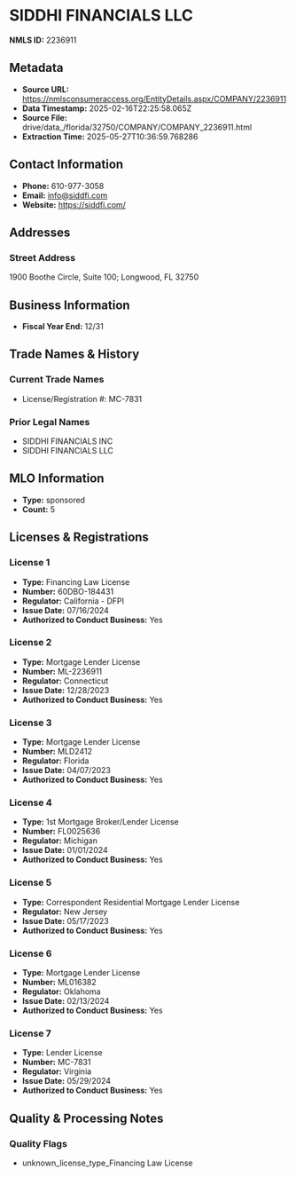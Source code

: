 # SIDDHI FINANCIALS LLC

**NMLS ID:** 2236911

## Metadata
- **Source URL:** https://nmlsconsumeraccess.org/EntityDetails.aspx/COMPANY/2236911
- **Data Timestamp:** 2025-02-16T22:25:58.065Z
- **Source File:** drive/data_/florida/32750/COMPANY/COMPANY_2236911.html
- **Extraction Time:** 2025-05-27T10:36:59.768286

## Contact Information
- **Phone:** 610-977-3058
- **Email:** info@siddfi.com
- **Website:** https://siddfi.com/

## Addresses
### Street Address
1900 Boothe Circle, Suite 100; Longwood, FL 32750

## Business Information
- **Fiscal Year End:** 12/31

## Trade Names & History
### Current Trade Names
- License/Registration #: MC-7831

### Prior Legal Names
- SIDDHI FINANCIALS INC
- SIDDHI FINANCIALS LLC

## MLO Information
- **Type:** sponsored
- **Count:** 5

## Licenses & Registrations

### License 1
- **Type:** Financing Law License
- **Number:** 60DBO-184431
- **Regulator:** California - DFPI
- **Issue Date:** 07/16/2024
- **Authorized to Conduct Business:** Yes

### License 2
- **Type:** Mortgage Lender License
- **Number:** ML-2236911
- **Regulator:** Connecticut
- **Issue Date:** 12/28/2023
- **Authorized to Conduct Business:** Yes

### License 3
- **Type:** Mortgage Lender License
- **Number:** MLD2412
- **Regulator:** Florida
- **Issue Date:** 04/07/2023
- **Authorized to Conduct Business:** Yes

### License 4
- **Type:** 1st Mortgage Broker/Lender License
- **Number:** FL0025636
- **Regulator:** Michigan
- **Issue Date:** 01/01/2024
- **Authorized to Conduct Business:** Yes

### License 5
- **Type:** Correspondent Residential Mortgage Lender License
- **Regulator:** New Jersey
- **Issue Date:** 05/17/2023
- **Authorized to Conduct Business:** Yes

### License 6
- **Type:** Mortgage Lender License
- **Number:** ML016382
- **Regulator:** Oklahoma
- **Issue Date:** 02/13/2024
- **Authorized to Conduct Business:** Yes

### License 7
- **Type:** Lender License
- **Number:** MC-7831
- **Regulator:** Virginia
- **Issue Date:** 05/29/2024
- **Authorized to Conduct Business:** Yes

## Quality & Processing Notes
### Quality Flags
- unknown_license_type_Financing Law License
